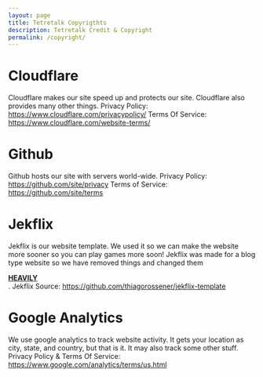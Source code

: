 ```yaml
---
layout: page
title: Tetretalk Copyrigthts
description: Tetretalk Credit & Copyright
permalink: /copyright/
---
```


# Cloudflare
Cloudflare makes our site speed up and protects our site. Cloudflare also provides many other things.
Privacy Policy: https://www.cloudflare.com/privacypolicy/
Terms Of Service: https://www.cloudflare.com/website-terms/

# Github
Github hosts our site with servers world-wide.
Privacy Policy: https://github.com/site/privacy
Terms of Service: https://github.com/site/terms

# Jekflix
Jekflix is our website template. We used it so we can make the website more sooner so you can play games more soon!
Jekflix was made for a blog type website so we have removed things and changed them <div class="butext"><b><u>HEAVILY</u></b></div>.
Jekflix Source: https://github.com/thiagorossener/jekflix-template

# Google Analytics
We use google analytics to track website activity. It gets your location as city, state, and country, but that is it. It may also track some other stuff.
Privacy Policy & Terms Of Service: https://www.google.com/analytics/terms/us.html

